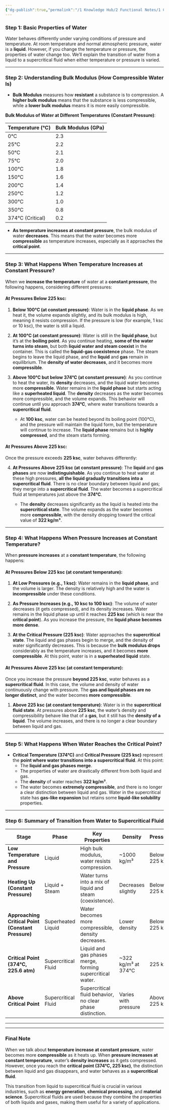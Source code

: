 ```yaml
---
{"dg-publish":true,"permalink":"/1 Knowledge Hub/2 Functional Notes/1 Career Notes/2 General Technical Notes/2 Power Plant Systems/Main Plant/Power Plant/","noteIcon":""}
---
```


### Step 1: **Basic Properties of Water**

Water behaves differently under varying conditions of pressure and temperature. At room temperature and normal atmospheric pressure, water is a **liquid**. However, if you change the temperature or pressure, the properties of water change too. We’ll explain the transition of water from a liquid to a supercritical fluid when either temperature or pressure is varied.

---

### Step 2: **Understanding Bulk Modulus (How Compressible Water Is)**

- **Bulk Modulus** measures how **resistant** a substance is to compression. A **higher bulk modulus** means that the substance is less compressible, while a **lower bulk modulus** means it is more easily compressible.

**Bulk Modulus of Water at Different Temperatures (Constant Pressure)**:

|**Temperature (°C)**|**Bulk Modulus (GPa)**|
|---|---|
|0°C|2.3|
|25°C|2.2|
|50°C|2.1|
|75°C|2.0|
|100°C|1.8|
|150°C|1.6|
|200°C|1.4|
|250°C|1.2|
|300°C|1.0|
|350°C|0.8|
|374°C (Critical)|0.2|

- **As temperature increases at constant pressure**, the bulk modulus of water **decreases**. This means that the water becomes more **compressible** as temperature increases, especially as it approaches the **critical point**.

---

### Step 3: **What Happens When Temperature Increases at Constant Pressure?**

When we **increase the temperature** of water at a **constant pressure**, the following happens, considering different pressures:

#### **At Pressures Below 225 ksc:**

1. **Below 100°C (at constant pressure)**: Water is in the **liquid phase**. As we heat it, the volume expands slightly, and its bulk modulus is high, meaning it resists compression. If the pressure is low (for example, 1 ksc or 10 ksc), the water is still a liquid.
    
2. **At 100°C (at constant pressure)**: Water is still in the **liquid phase**, but it’s at the **boiling point**. As you continue heating, **some of the water turns into steam**, but both **liquid water and steam coexist** in the container. This is called the **liquid-gas coexistence** phase. The steam begins to leave the liquid phase, and the **liquid** and **gas** remain in equilibrium. The **density of water decreases**, and it becomes more **compressible**.
    
3. **Above 100°C but below 374°C (at constant pressure)**: As you continue to heat the water, its **density** decreases, and the liquid water becomes more **compressible**. Water remains in the **liquid phase** but starts acting like a **superheated liquid**. The **density** decreases as the water becomes more compressible, and the volume expands. This behavior will continue until you approach **374°C**, where water transitions towards a **supercritical fluid**.
    
    - At **100 ksc**, water can be heated beyond its boiling point (100°C), and the pressure will maintain the liquid form, but the temperature will continue to increase. The **liquid phase** remains but is **highly compressed**, and the steam starts forming.

#### **At Pressures Above 225 ksc:**

Once the pressure exceeds **225 ksc**, water behaves differently:

4. **At Pressures Above 225 ksc (at constant pressure)**: The **liquid** and **gas phases** are now **indistinguishable**. As you continue to heat water at these high pressures, **all the liquid gradually transitions into a supercritical fluid**. There is no clear boundary between liquid and gas; they merge into a **supercritical fluid**. The water becomes a supercritical fluid at temperatures just above the **374°C**.
    
    - The **density** decreases significantly as the liquid is heated into the **supercritical state**. The volume expands as the water becomes more **compressible**, with the density dropping toward the critical value of **322 kg/m³**.

---

### Step 4: **What Happens When Pressure Increases at Constant Temperature?**

When **pressure increases** at a **constant temperature**, the following happens:

#### **At Pressures Below 225 ksc (at constant temperature):**

1. **At Low Pressures (e.g., 1 ksc)**: Water remains in the **liquid phase**, and the volume is larger. The density is relatively high and the water is **incompressible** under these conditions.
    
2. **As Pressure Increases (e.g., 10 ksc to 100 ksc)**: The volume of water decreases (it gets compressed), and its density increases. Water remains in the liquid phase up until it reaches **225 ksc** (which is near the **critical point**). As you increase the pressure, the **liquid phase becomes more dense**.
    
3. **At the Critical Pressure (225 ksc)**: Water approaches the **supercritical state**. The liquid and gas phases begin to merge, and the density of water significantly decreases. This is because the **bulk modulus drops** considerably as the temperature increases, and it becomes **more compressible**. At this point, water is in a **superheated liquid** state.
    

#### **At Pressures Above 225 ksc (at constant temperature):**

Once you increase the pressure **beyond 225 ksc**, water behaves as a **supercritical fluid**. In this case, the volume and density of water continuously change with pressure. The **gas and liquid phases are no longer distinct**, and the water becomes **more compressible**.

1. **Above 225 ksc (at constant temperature)**: Water is in the **supercritical fluid state**. At pressures above **225 ksc**, the water’s density and compressibility behave like that of a **gas**, but it still has the **density of a liquid**. The volume increases, and there is no longer a clear boundary between liquid and gas.

---

### Step 5: **What Happens When Water Reaches the Critical Point?**

- **Critical Temperature (374°C)** and **Critical Pressure (225 ksc)** represent the **point where water transitions into a supercritical fluid**. At this point:
    - The **liquid and gas phases merge**.
    - The properties of water are drastically different from both liquid and gas.
    - The **density** of water reaches **322 kg/m³**.
    - The water becomes **extremely compressible**, and there is no longer a clear distinction between liquid and gas. Water in the supercritical state has **gas-like expansion** but retains some **liquid-like solubility** properties.

---

### Step 6: **Summary of Transition from Water to Supercritical Fluid**

|**Stage**|**Phase**|**Key Properties**|**Density**|**Pressure**|
|---|---|---|---|---|
|**Low Temperature and Pressure**|Liquid|High bulk modulus, water resists compression.|~1000 kg/m³|Below 225 ksc|
|**Heating Up (Constant Pressure)**|Liquid + Steam|Water turns into a mix of liquid and steam (coexistence).|Decreases slightly|Below 225 ksc|
|**Approaching Critical Point (Constant Pressure)**|Superheated Liquid|Water becomes more compressible, density decreases.|Lower density|Below 225 ksc|
|**Critical Point (374°C, 225.6 atm)**|Supercritical Fluid|Liquid and gas phases merge, forming supercritical water.|~322 kg/m³ at 374°C|225 ksc|
|**Above Critical Point**|Supercritical Fluid|Supercritical fluid behavior, no clear phase distinction.|Varies with pressure|Above 225 ksc|

---

---

### Final Note

When we talk about **temperature increase at constant pressure**, water becomes more **compressible** as it heats up. When **pressure increases at constant temperature**, water’s **density increases** as it gets compressed. However, once you reach the **critical point (374°C, 225 ksc)**, the distinction between liquid and gas disappears, and water behaves as a **supercritical fluid**.

This transition from liquid to supercritical fluid is crucial in various industries, such as **energy generation**, **chemical processing**, and **material science**. Supercritical fluids are used because they combine the properties of both liquids and gases, making them useful for a variety of applications.